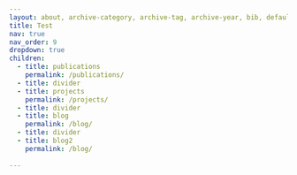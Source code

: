 ```yaml
---
layout: about, archive-category, archive-tag, archive-year, bib, default, distill, none, page, post
title: Test
nav: true
nav_order: 9
dropdown: true
children:
  - title: publications
    permalink: /publications/
  - title: divider
  - title: projects
    permalink: /projects/
  - title: divider
  - title: blog
    permalink: /blog/
  - title: divider
  - title: blog2
    permalink: /blog/
    
---
```

